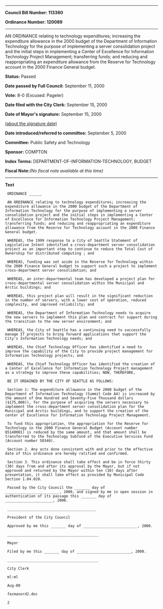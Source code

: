 

********

**Council Bill Number: 113360**
   
**Ordinance Number: 120089**
********

 AN ORDINANCE relating to technology expenditures; increasing the expenditure allowance in the 2000 budget of the Department of Information Technology for the purpose of implementing a server consolidation project and the initial steps in implementing a Center of Excellence for Information Technology Project Management; transferring funds; and reducing and reappropriating an expenditure allowance from the Reserve for Technology account in the 2000 Finance General budget.

**Status:** Passed
   
**Date passed by Full Council:** September 11, 2000
   
**Vote:** 8-0 (Excused: Pageler)
   
**Date filed with the City Clerk:** September 15, 2000
   
**Date of Mayor's signature:** September 15, 2000
   
[(about the signature date)](/~public/approvaldate.htm)
   
   
   
**Date introduced/referred to committee:** September 5, 2000
   
**Committee:** Public Safety and Technology
   
**Sponsor:** COMPTON
   
   
**Index Terms:** DEPARTMENT-OF-INFORMATION-TECHNOLOGY, BUDGET

**Fiscal Note:**_(No fiscal note available at this time)_

********

**Text**
   
```
 ORDINANCE ______

 AN ORDINANCE relating to technology expenditures; increasing the expenditure allowance in the 2000 budget of the Department of Information Technology for the purpose of implementing a server consolidation project and the initial steps in implementing a Center of Excellence for Information Technology Project Management; transferring funds; and reducing and reappropriating an expenditure allowance from the Reserve for Technology account in the 2000 Finance General budget.

 WHEREAS, the 1999 response to a City of Seattle Statement of Legislative Intent identified a cross-department server consolidation project as an important step to continue to reduce the Total Cost of Ownership for distributed computing ; and

 WHEREAS, funding was set aside in the Reserve for Technology within the 2000 Finance General budget to support such a project to implement cross-department server consolidation; and

 WHEREAS, an inter-departmental team has developed a project plan for cross-departmental server consolidation within the Municipal and Arctic buildings; and

 WHEREAS, this project plan will result in the significant reduction in the number of servers, with a lower cost of operation, reduced complexity, and improved reliability; and

 WHEREAS, the Department of Information Technology needs to acquire the new servers to implement this plan and contract for support during the transition to the new server environment; and

 WHEREAS, the City of Seattle has a continuing need to successfully manage IT projects to bring forward applications that support the City's Information Technology needs; and

 WHEREAS, the Chief Technology Officer has identified a need to improve the capability of the City to provide project management for Information Technology projects; and

 WHEREAS, the Chief Technology Officer has identified the creation of a Center of Excellence for Information Technology Project management as a strategy to improve these capabilities; NOW, THEREFORE,

 BE IT ORDAINED BY THE CITY OF SEATTLE AS FOLLOWS:

 Section 1: The expenditure allowance in the 2000 budget of the Department of Information Technology (Summit Code A4) is increased by the amount of One Hundred and Seventy-Five Thousand dollars ($175,000)), for the purpose of acquiring the servers necessary to implement the cross-department server consolidation plan for the Municipal and Arctic buildings, and to support the creation of the center of Excellence for Information Technology Project Management.

 To fund this appropriation, the appropriation for the Reserve for Technology in the 2000 Finance General Budget (Account number Q5140001) is reduced by the same amount, and that amount shall be transferred to the Technology Subfund of the Executive Services Fund (Account number 50340).

 Section 2. Any acts done consistent with and prior to the effective date of this ordinance are hereby ratified and confirmed.

 Section 3. This ordinance shall take effect and be in force thirty (30) days from and after its approval by the Mayor, but if not approved and returned by the Mayor within ten (10) days after presentation, it shall take effect as provided by Municipal Code Section 1.04.020.

 Passed by the City Council the _______ day of _________________________, 2000, and signed by me in open session in authentication of its passage this _______ day of ______________________, 2000.

 _________________________________________

 President of the City Council

 Approved by me this _______ day of _________________________, 2000.

 __________________________________________

 Mayor

 Filed by me this _______ day of _________________________, 2000.

 __________________________________________

 City Clerk

 ml:ml

 Aug-00

 facmanord2.doc

 2

```
